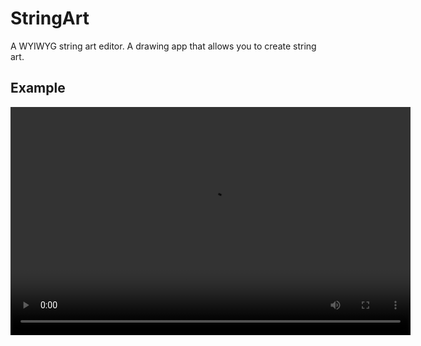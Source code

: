 # StringArt

A WYIWYG string art editor.
A drawing app that allows you to create string art.

## Example

<video width="640" height="365" controls>
  <source src="demo.mp4" type="video/mp4">
</video>